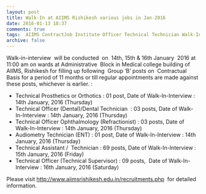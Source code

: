 ```yaml
---
layout: post
title: Walk-In at AIIMS Rishikesh various jobs in Jan-2016   
date: 2016-01-13 18:37
comments: true
tags:  AIIMS ContractJob Institute Officer Technical Technician Walk-In 
archive: false
---
```

Walk-in-interview  will be conducted  on  14th, 15th & 16th January  2016 at 11:00 am on wards at Administrative  Block in Medical college building of AIIMS, Rishikesh for filling up following  Group ‘B’ posts on  Contractual Basis for a period of 11 months or till regular appointments are made against these posts, whichever is earlier. : 


- Technical Prosthetics or Orthotics : 01 post, Date of Walk-In-Interview : 14th January, 2016 (Thursday)
- Technical Officer (Dental)/Dental Technician  : 03 posts, Date of Walk-In-Interview : 14th January, 2016 (Thursday)
- Technical Officer Ophthalmology (Refractionist) : 03 posts, Date of Walk-In-Interview : 14th January, 2016 (Thursday)
- Audiometry Technician (ENT) : 01 post, Date of Walk-In-Interview : 14th January, 2016 (Thursday)
- Technical Assistant /  Technician : 69 posts, Date of Walk-In-Interview : 15th January, 2016 (Friday)
- Technical Officer (Technical Supervisor) : 09 posts,  Date of Walk-In-Interview : 16th January, 2016 (Saturday) 

Please visit <http://www.aiimsrishikesh.edu.in/recruitments.php>  for detailed information.  







